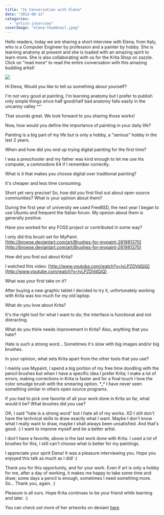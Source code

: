 ```yaml
---
title: "In Conversation with Elena"
date: "2013-08-13"
categories: 
  - "artist-interview"
coverImage: "elena-thumbnail.jpeg"
---
```


Hello readers, today we are sharing a short interview with Elena, from Italy, who is a Computer Engineer by profession and a painter by hobby. She is learning anatomy at present and she is loaded with an amazing spirit to learn more. She is also collaborating with us for the Krita Shop on zazzle. Click on "read more" to read the entire conversation with this amazing budding artist!

![](/images/posts/2013/colazione_isola_volante.jpeg)

Hi Elena, Would you like to tell us something about yourself?

I'm not very good at painting, I'm learning anatomy but I prefer to publish only simple things since half good/half bad anatomy falls easily in the uncanny valley ^^'

That sounds great. We look forward to you sharing those works!

Now, how would you define the importance of painting in your daily life?

Painting is a big part of my life but is only a hobby, a "serious" hobby in the last 2 years.

When and how did you end up trying digital painting for the first time?

I was a preschooler and my father was kind enough to let me use his computer, a commodore 64 if I remember correctly.

What is it that makes you choose digital over traditional painting?

It's cheaper and less time consuming.

Short yet very precise! So, how did you first find out about open source communities? What is your opinion about them?

During the first year of university we used FreeBSD, the next year I began to use Ubuntu and frequent the Italian forum. My opinion about them is generally positive.

Have you worked for any FOSS project or contributed in some way?

I only did this brush set for MyPaint. [http://browse.deviantart.com/art/Brushes-for-mypaint-281981370](http://browse.deviantart.com/art/Brushes-for-mypaint-281981370)

How did you find out about Krita?

I watched this video: [http://www.youtube.com/watch?v=lyLPZDVdQiQ](http://www.youtube.com/watch?v=lyLPZDVdQiQ) .

What was your first take on it?

After buying a new graphic tablet I decided to try it, unfortunately working with Krita was too much for my old laptop.

What do you love about Krita?

It's the right tool for what I want to do; the interface is functional and not distracting.

What do you think needs improvement in Krita? Also, anything that you hate?

Hate is such a strong word... Sometimes it's slow with big images and/or big brushes.

In your opinion, what sets Krita apart from the other tools that you use?

I mainly use Mypaint, I spend a big portion of my free time doodling with the pencil brushes but when I have a specific idea I prefer Krita; I make a lot of errors, making corrections in Krita is faster and for a final touch I love the color smudge brush with the smearing option. \*\_\* I have never seen something similar in others open source programs.

If you had to pick one favorite of all your work done in Krita so far, what would it be? What brushes did you use?  

OK, I said "hate is a strong word" but I hate all of my works. XD I still don't have the technical skills to draw exactly what I want. Maybe I don't know what I really want to draw, maybe I shall always been unsatisfied. And that's good. :) I want to improve myself and be a better artist.

I don't have a favorite, above is the last work done with Krita. I used a lot of brushes for this, I still can't choose what is better for my paintings.

I appreciate your spirit Elena! It was a pleasure interviewing you. Hope you enjoyed this talk as much as I did! :)

Thank you for this opportunity, and for your work. Even if art is only a hobby for me, after a day of working, it makes me happy to take some time and draw; some days a pencil is enough, sometimes I need something more. So... Thank you, again. :)

Pleasure is all ours. Hope Krita continues to be your friend while learning and later. :)

You can check out more of her artworks on deviant [here](http://corvocollorosso.deviantart.com/).
